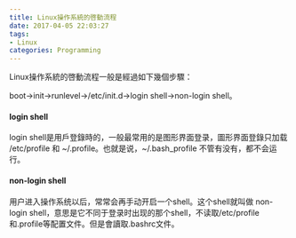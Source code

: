 ```yaml
---
title: Linux操作系統的啓動流程
date: 2017-04-05 22:03:27
tags:
- Linux
categories: Programming
---
```


Linux操作系統的啓動流程一般是經過如下幾個步驟：

<!-- more -->

boot->init->runlevel->/etc/init.d->login shell->non-login shell。

#### login shell

login shell是用戶登錄時的，一般最常用的是图形界面登录，圖形界面登錄只加载 /etc/profile 和 ~/.profile。也就是说，~/.bash_profile 不管有没有，都不会运行。

#### non-login shell

用户进入操作系统以后，常常会再手动开启一个shell。这个shell就叫做 non-login shell，意思是它不同于登录时出现的那个shell，不读取/etc/profile和.profile等配置文件。但是會讀取.bashrc文件。






